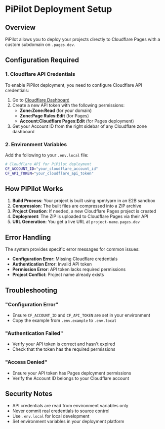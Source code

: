 # PiPilot Deployment Setup

## Overview
PiPilot allows you to deploy your projects directly to Cloudflare Pages with a custom subdomain on `.pages.dev`.

## Configuration Required

### 1. Cloudflare API Credentials
To enable PiPilot deployment, you need to configure Cloudflare API credentials:

1. Go to [Cloudflare Dashboard](https://dash.cloudflare.com/profile/api-tokens)
2. Create a new API token with the following permissions:
   - **Zone:Zone:Read** (for your domain)
   - **Zone:Page Rules:Edit** (for Pages)
   - **Account:Cloudflare Pages:Edit** (for Pages deployment)
3. Get your Account ID from the right sidebar of any Cloudflare zone dashboard

### 2. Environment Variables
Add the following to your `.env.local` file:

```bash
# Cloudflare API for PiPilot deployment
CF_ACCOUNT_ID="your_cloudflare_account_id"
CF_API_TOKEN="your_cloudflare_api_token"
```

## How PiPilot Works

1. **Build Process**: Your project is built using npm/yarn in an E2B sandbox
2. **Compression**: The built files are compressed into a ZIP archive
3. **Project Creation**: If needed, a new Cloudflare Pages project is created
4. **Deployment**: The ZIP is uploaded to Cloudflare Pages via their API
5. **URL Generation**: You get a live URL at `project-name.pages.dev`

## Error Handling

The system provides specific error messages for common issues:

- **Configuration Error**: Missing Cloudflare credentials
- **Authentication Error**: Invalid API token
- **Permission Error**: API token lacks required permissions
- **Project Conflict**: Project name already exists

## Troubleshooting

### "Configuration Error"
- Ensure `CF_ACCOUNT_ID` and `CF_API_TOKEN` are set in your environment
- Copy the example from `.env.example` to `.env.local`

### "Authentication Failed"
- Verify your API token is correct and hasn't expired
- Check that the token has the required permissions

### "Access Denied"
- Ensure your API token has Pages deployment permissions
- Verify the Account ID belongs to your Cloudflare account

## Security Notes

- API credentials are read from environment variables only
- Never commit real credentials to source control
- Use `.env.local` for local development
- Set environment variables in your deployment platform